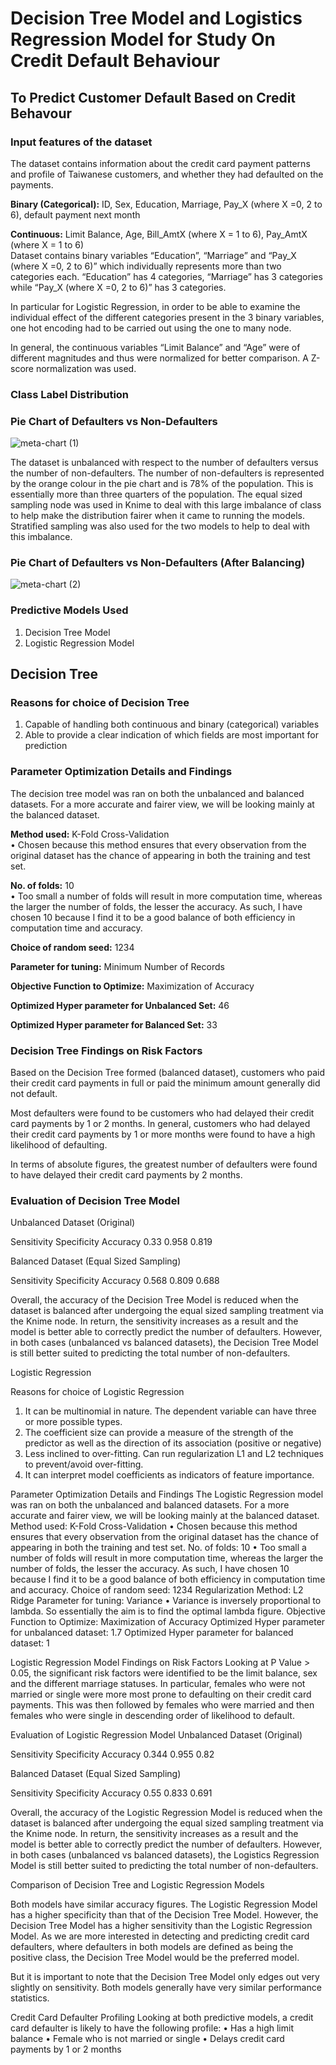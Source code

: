 # Decision Tree Model and Logistics Regression Model for Study On Credit Default Behaviour 
## To Predict Customer Default Based on Credit Behavour

### Input features of the dataset
The dataset contains information about the credit card payment patterns and profile of Taiwanese customers, and whether they had defaulted on the payments.

**Binary (Categorical):** ID, Sex, Education, Marriage, Pay_X (where X =0, 2 to 6), default payment next month 

**Continuous:** Limit Balance, Age, Bill_AmtX (where X = 1 to 6), Pay_AmtX (where X = 1 to 6)
<br /> Dataset contains binary variables “Education”, “Marriage” and “Pay_X (where X =0, 2 to 6)” which individually represents more than two categories each.  “Education” has 4 categories, “Marriage” has 3 categories while “Pay_X (where X =0, 2 to 6)” has 3 categories.

In particular for Logistic Regression, in order to be able to examine the individual effect of the different categories present in the 3 binary variables, one hot encoding had to be carried out using the one to many node.

In general, the continuous variables “Limit Balance” and “Age” were of different magnitudes and thus were normalized for better comparison. A Z-score normalization was used.

### Class Label Distribution
### Pie Chart of Defaulters vs Non-Defaulters

![meta-chart (1)](https://user-images.githubusercontent.com/102946848/161546149-804310ff-c2da-4a49-92fa-055d77279294.jpeg)

The dataset is unbalanced with respect to the number of defaulters versus the number of non-defaulters. The number of non-defaulters is represented by the orange colour in the pie chart and is 78% of the population. This is essentially more than three quarters of the population.
The equal sized sampling node was used in Knime to deal with this large imbalance of class to help make the distribution fairer when it came to running the models.
Stratified sampling was also used for the two models to help to deal with this imbalance.

### Pie Chart of Defaulters vs Non-Defaulters (After Balancing)

![meta-chart (2)](https://user-images.githubusercontent.com/102946848/161546927-f9e8095d-cefa-4a5e-a727-95776a60ab53.jpeg)

### Predictive Models Used
1.	Decision Tree Model
2.	Logistic Regression Model

## Decision Tree

### Reasons for choice of Decision Tree
1.	Capable of handling both continuous and binary (categorical) variables
2.	Able to provide a clear indication of which fields are most important for prediction 

### Parameter Optimization Details and Findings
The decision tree model was ran on both the unbalanced and balanced datasets. For a more accurate and fairer view, we will be looking mainly at the balanced dataset.

**Method used:** K-Fold Cross-Validation
<br /> •	Chosen because this method ensures that every observation from the original dataset has the chance of appearing in both the training and test set.

**No. of folds:** 10 
<br />  •	Too small a number of folds will result in more computation time, whereas the larger the number of folds, the lesser the accuracy. As such, I have chosen 10 because I find it to be a good balance of both efficiency in computation time and accuracy.

**Choice of random seed:** 1234

**Parameter for tuning:** Minimum Number of Records

**Objective Function to Optimize:** Maximization of Accuracy 

**Optimized Hyper parameter for Unbalanced Set:**  46

**Optimized Hyper parameter for Balanced Set:**  33

### Decision Tree Findings on Risk Factors

Based on the Decision Tree formed (balanced dataset), customers who paid their credit card payments in full or paid the minimum amount generally did not default.

Most defaulters were found to be customers who had delayed their credit card payments by 1 or 2 months. In general, customers who had delayed their credit card payments by 1 or more months were found to have a high likelihood of defaulting.

In terms of absolute figures, the greatest number of defaulters were found to have delayed their credit card payments by 2 months.

### Evaluation of Decision Tree Model

Unbalanced Dataset (Original)

Sensitivity	Specificity	Accuracy
0.33	0.958	0.819

Balanced Dataset (Equal Sized Sampling)

Sensitivity	Specificity	Accuracy
0.568	0.809	0.688

Overall, the accuracy of the Decision Tree Model is reduced when the dataset is balanced after undergoing the equal sized sampling treatment via the Knime node. In return, the sensitivity increases as a result and the model is better able to correctly predict the number of defaulters. However, in both cases (unbalanced vs balanced datasets), the Decision Tree Model is still better suited to predicting the total number of non-defaulters.

Logistic Regression

Reasons for choice of Logistic Regression
1.	It can be multinomial in nature. The dependent variable can have three or more possible types.	
2.	The coefficient size can provide a measure of the strength of the predictor as well as the direction of its association (positive or negative)
3.	Less inclined to over-fitting. Can run regularization L1 and L2 techniques to prevent/avoid over-fitting.
4.	It can interpret model coefficients as indicators of feature importance.

Parameter Optimization Details and Findings
The Logistic Regression model was ran on both the unbalanced and balanced datasets. For a more accurate and fairer view, we will be looking mainly at the balanced dataset.
Method used: K-Fold Cross-Validation
•	Chosen because this method ensures that every observation from the original dataset has the chance of appearing in both the training and test set.
No. of folds: 10 
•	Too small a number of folds will result in more computation time, whereas the larger the number of folds, the lesser the accuracy. As such, I have chosen 10 because I find it to be a good balance of both efficiency in computation time and accuracy.
Choice of random seed: 1234
Regularization Method: L2 Ridge
Parameter for tuning: Variance 
•	Variance is inversely proportional to lambda. So essentially the aim is to find the optimal lambda figure.
Objective Function to Optimize: Maximization of Accuracy 
Optimized Hyper parameter for unbalanced dataset:  1.7
Optimized Hyper parameter for balanced dataset: 1  

Logistic Regression Model Findings on Risk Factors
Looking at P Value > 0.05, the significant risk factors were identified to be the limit balance, sex and the different marriage statuses. 
In particular, females who were not married or single were more most prone to defaulting on their credit card payments. This was then followed by females who were married and then females who were single in descending order of likelihood to default.







Evaluation of Logistic Regression Model
Unbalanced Dataset (Original)

Sensitivity	Specificity	Accuracy
0.344	0.955	0.82

Balanced Dataset (Equal Sized Sampling)

Sensitivity	Specificity	Accuracy
0.55	0.833	0.691

Overall, the accuracy of the Logistic Regression Model is reduced when the dataset is balanced after undergoing the equal sized sampling treatment via the Knime node. In return, the sensitivity increases as a result and the model is better able to correctly predict the number of defaulters. However, in both cases (unbalanced vs balanced datasets), the Logistics Regression Model is still better suited to predicting the total number of non-defaulters.

Comparison of Decision Tree and Logistic Regression Models

Both models have similar accuracy figures. The Logistic Regression Model has a higher specificity than that of the Decision Tree Model. However, the Decision Tree Model has a higher sensitivity than the Logistic Regression Model. As we are more interested in detecting and predicting credit card defaulters, where defaulters in both models are defined as being the positive class, the Decision Tree Model would be the preferred model. 

But it is important to note that the Decision Tree Model only edges out very slightly on sensitivity. Both models generally have very similar performance statistics. 

Credit Card Defaulter Profiling
Looking at both predictive models, a credit card defaulter is likely to have the following profile:
•	Has a high limit balance
•	Female who is not married or single
•	Delays credit card payments by 1 or 2 months
